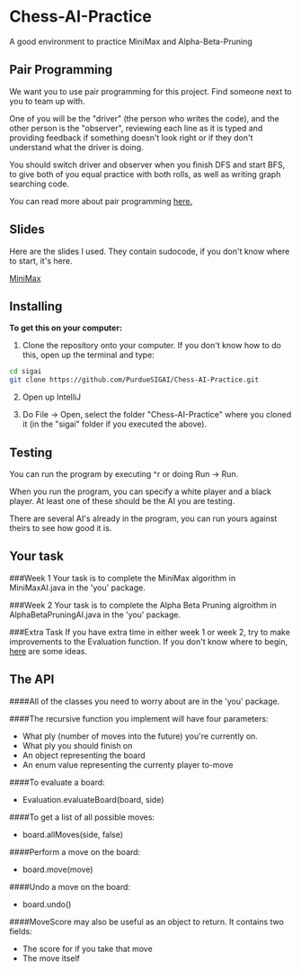 # Chess-AI-Practice
A good environment to practice MiniMax and Alpha-Beta-Pruning

## Pair Programming
We want you to use pair programming for this project. Find someone next to you to team up with.

One of you will be the "driver" (the person who writes the code), and the other person is the "observer", reviewing each line as it is typed and providing feedback if something doesn't look right or if they don't understand what the driver is doing.

You should switch driver and observer when you finish DFS and start BFS, to give both of you equal practice with both rolls, as well as writing graph searching code.

You can read more about pair programming [here.](https://en.wikipedia.org/wiki/Pair_programming)

## Slides
Here are the slides I used. They contain sudocode, if you don't know where to start, it's here. 

[MiniMax](https://docs.google.com/presentation/d/1eASDi99BBHW2Rq1y1On0kcTI53h3Udsp7YOGrS35NVo/edit?usp=sharing)

## Installing
**To get this on your computer:**

1) Clone the repository onto your computer. If you don't know how to do this, open up the terminal and type:

```bash
cd sigai
git clone https://github.com/PurdueSIGAI/Chess-AI-Practice.git
```

2) Open up IntelliJ

3) Do File -> Open, select the folder "Chess-AI-Practice" where you cloned it (in the "sigai" folder if you executed the above).

## Testing
You can run the program by executing ^r or doing Run -> Run.

When you run the program, you can specify a white player and a black player. At least one of these should be the AI you are testing.

There are several AI's already in the program, you can run yours against theirs to see how good it is.

## Your task

###Week 1
Your task is to complete the MiniMax algorithm in MiniMaxAI.java in the 'you' package.

###Week 2
Your task is to complete the Alpha Beta Pruning algroithm in AlphaBetaPruningAI.java in the 'you' package.

###Extra Task
If you have extra time in either week 1 or week 2, try to make improvements to the Evaluation function. If you don't know where to begin, [here](https://chessprogramming.wikispaces.com/Evaluation) are some ideas.
## The API
####All of the classes you need to worry about are in the 'you' package.

####The recursive function you implement will have four parameters:
* What ply (number of moves into the future) you're currently on.
* What ply you should finish on
* An object representing the board
* An enum value representing the currenty player to-move

####To evaluate a board:
* Evaluation.evaluateBoard(board, side)

####To get a list of all possible moves:
* board.allMoves(side, false)

####Perform a move on the board:
* board.move(move)

####Undo a move on the board:
* board.undo()

####MoveScore may also be useful as an object to return. It contains two fields:
* The score for if you take that move
* The move itself
